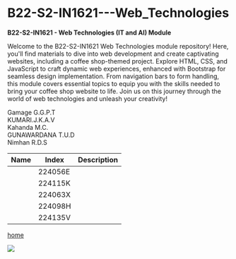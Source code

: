 # B22-S2-IN1621---Web_Technologies

**B22-S2-IN1621 - Web Technologies (IT and AI) Module**

Welcome to the B22-S2-IN1621 Web Technologies module repository! Here, you'll find materials to dive into web development and create captivating websites, including a coffee shop-themed project. Explore HTML, CSS, and JavaScript to craft dynamic web experiences, enhanced with Bootstrap for seamless design implementation. From navigation bars to form handling, this module covers essential topics to equip you with the skills needed to bring your coffee shop website to life. Join us on this journey through the world of web technologies and unleash your creativity!

Gamage G.G.P.T
<br>
KUMARI.J.K.A.V
<br>
Kahanda M.C.
<br>
GUNAWARDANA T.U.D
<br>
Nimhan R.D.S


| Name | Index   | Description |
| ---- | ------- | ----------- |
|      | 224056E |             |
|      | 224115K |             |
|      | 224063X |             |
|      | 224098H |             |
|      | 224135V  |             |


[home](../B22-S2-IN1621---Web_Technologies/home_page.html)

 <img src="https://visitor-badge.laobi.icu/badge?page_id=th33k.B22-S2-IN1621---Web_Technologies" />


